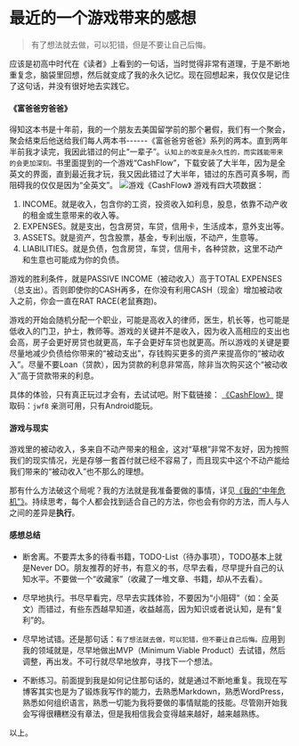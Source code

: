 # 最近的一个游戏带来的感想


> 有了想法就去做，可以犯错，但是不要让自己后悔。

应该是初高中时代在《读者》上看到的一句话，当时觉得非常有道理，于是不断地重复念，脑袋里回想，然后就变成了我的永久记忆。现在回想起来，我仅仅是记住了这句话，并没有很好地去实践它。

#### 《富爸爸穷爸爸》
得知这本书是十年前，我的一个朋友去美国留学前的那个暑假，我们有一个聚会，聚会结束后他送给我们每人两本书------《富爸爸穷爸爸》系列的两本。直到两年半前我才读完，我因此错过的何止“一辈子”。`认知上的改变是永久性的，而实践能带来的会更加深刻。`书里面提到的一个游戏“CashFlow”，下载安装了大半年，因为是全英文的界面，直到最近我才玩，我又因此错过了大半年，错过的东西可真多啊，而阻碍我的仅仅是因为“全英文”。
![游戏《CashFlow》](/images/thinking-from-a-game-recently/cashflow.jpg)
游戏有四大项数据：
1. INCOME。就是收入，包含你的工资，投资收入如利息，股息，依靠不动产收的租金或生意带来的收入等。
2. EXPENSES。就是支出，包含房贷，车贷，信用卡，生活成本，意外支出等。
3. ASSETS。就是资产，包含股票，基金，专利出版，不动产，生意等。
4. LIABILITIES。就是负债，包含房贷，车贷，信用卡，各种贷款，这里不动产和生意也可能成为你的负债。

游戏的胜利条件，就是PASSIVE INCOME（被动收入）高于TOTAL EXPENSES（总支出）。否则即使你的CASH再多，在你没有利用CASH（现金）增加被动收入之前，你会一直在RAT RACE(老鼠赛跑)。

游戏的开始会随机分配一个职业，可能是高收入的律师，医生，机长等，也可能是低收入的门卫，护士，教师等。游戏的关键并不是收入，因为收入高相应的支出也会高，房子会更好房贷也就更高，车子会更好车贷也就更高。所以游戏的关键是要尽量地减少负债给你带来的“被动支出”，存钱购买更多的资产来提高你的“被动收入”。尽量不要Loan（贷款），因为贷款的利息非常高，除非当次购买这个“被动收入”高于贷款带来的利息。

具体的体验，只有真正玩过才会有，去试试吧。附下载链接：
[《CashFlow》](https://pan.baidu.com/share/init?surl=J7gMKowYjWs_h-7brVhEYw) 提取码：`jwf8`
亲测可用，只有Android能玩。

#### 游戏与现实
游戏里的被动收入，多来自不动产带来的租金，这对“草根”非常不友好，因为按照我们的现实情况，光是存够一套首付就已经不容易了，而且现实中这个不动产能给我们带来的“被动收入”也不那么的理想。

那有什么方法破这个局呢？我的方法就是我准备要做的事情，详见[《我的“中年危机”》](https://maxjmac.com/life-apperception/my-middle-age/)。持续思考，每个人都会找到适合自己的方法，你也会有你的方法，而人与人之间的差异是**执行**。

#### 感想总结
* 断舍离。不要弄太多的待看书籍，TODO-List（待办事项），TODO基本上就是Never DO。朋友推荐的好书，有意义的书，尽早去看，尽早提升自己的认知水平。不要做一个“收藏家”（收藏了一堆文章、书籍，却从不去看）。

* 尽早地执行。书尽早看完，尽早去实践体验，不要因为“小阻碍”（如：全英文）而错过，有些东西越早知道，收益越高，因为知识或者说认知，是有“复利”的。

* 尽早地试错。还是那句话：`有了想法就去做，可以犯错，但不要让自己后悔。`应用到我的领域就是，尽早地做出MVP（Minimum Viable Product）去试错，然后调整，再出发。不可行就尽早地放弃，寻找下一个想法。

* 不断练习。前面提到我是如何记住那句话的，就是通过不断地重复。我现在写博客其实也是为了锻炼我写作的能力，去熟悉Markdown，熟悉WordPress，熟悉如何组织语言，熟悉一切能为我将要做的事情赋能的技能。尽管刚开始我会写得很糟糕没有章法，但是我相信我会变得越来越好，越来越熟练。

以上。
